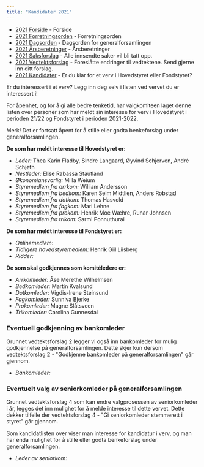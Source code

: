 ```yaml
---
title: "Kandidater 2021"
---
```


* [2021 Forside](/wiki/online/generalforsamlingen/genfors2021)   - Forside
* [2021 Forretningsorden](/wiki/online/generalforsamlingen/genfors2021/forretningsorden) - Forretningsorden
* [2021 Dagsorden](/wiki/online/generalforsamlingen/genfors2021/dagsorden) - Dagsorden for generalforsamlingen
* [2021 Årsberetninger](/wiki/online/generalforsamlingen/genfors2021/aarsberetninger) - Årsberetninger
* [2021 Saksforslag](/wiki/online/generalforsamlingen/genfors2021/saksforslag) - Alle innsendte saker vil bli tatt opp.
* [2021 Vedtektsforslag](/wiki/online/generalforsamlingen/genfors2021/vedtekstforslag) - Foreslåtte endringer til vedtektene. Send gjerne inn ditt forslag.
* [2021 Kandidater](/wiki/online/generalforsamlingen/genfors2021/valg) - Er du klar for et verv i Hovedstyret eller Fondstyret? 

Er du interessert i et verv? Legg inn deg selv i listen ved vervet du er interessert i!

For åpenhet, og for å gi alle bedre tenketid, har valgkomiteen laget denne listen over personer som har meldt sin interesse for verv i Hovedstyret i perioden 21/22 og Fondstyret i perioden 2021-2022. 

Merk! Det er fortsatt åpent for å stille eller godta benkeforslag under generalforsamlingen.  

**De som har meldt interesse til Hovedstyret er:**

* *Leder:* Thea Karin Fladby, Sindre Langaard, Øyvind Schjerven, André Schjøth
* *Nestleder:* Elise Rabassa Stautland
* *Økonomiansvarlig:* Milla Weium
* *Styremedlem fra arrkom:* William Andersson
* *Styremedlem fra bedkom:* Karen Seim Midtlien, Anders Robstad  
* *Styremedlem fra dotkom:* Thomas Hasvold
* *Styremedlem fra fagkom:* Mari Lehne 
* *Styremedlem fra prokom:* Henrik Moe Wæhre, Runar Johnsen
* *Styremedlem fra trikom:* Sarmi Ponnuthurai 

**De som har meldt interesse til Fondstyret er:**

* *Onlinemedlem:* 
* *Tidligere hovedstyremedlem:* Henrik Giil Liisberg
* *Ridder:*

**De som skal godkjennes som komitéledere er:**

* *Arrkomleder:* Åse Merethe Wilhelmsen
* *Bedkomleder:* Martin Kvalsund
* *Dotkomleder:* Vigdis-Irene Steinsund
* *Fagkomleder:* Sunniva Bjerke
* *Prokomleder:* Magne Slåtsveen
* *Trikomleder:* Carolina Gunnesdal

### Eventuell godkjenning av bankomleder
Grunnet vedtektsforslag 2 legger vi også inn bankomleder for mulig godkjennelse på generalforsamlingen. Dette skjer kun dersom vedtektsforslag 2 - "Godkjenne bankomleder på generalforsamlingen" går gjennom.

* *Bankomleder:*

### Eventuelt valg av seniorkomleder på generalforsamlingen
Grunnet vedtektsforslag 4 som kan endre valgprosessen av seniorkomleder i år, legges det inn mulighet for å melde interesse til dette vervet. Dette dekker tilfelle der vedtektsforslag 4 - "Gi seniorkomleder stemmerett i styret" går gjennom.

Som kandidatlisten over viser man interesse for kandidatur i verv, og man har enda mulighet for å stille eller godta benkeforslag under generalforsamlingen.

* *Leder av seniorkom:*